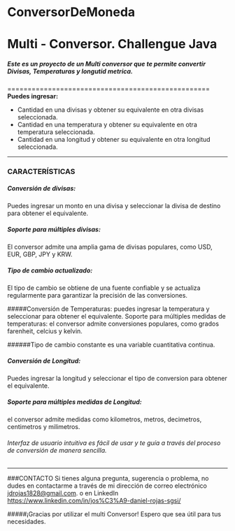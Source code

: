 # ConversorDeMoneda
# Multi - Conversor.  Challengue Java
##### Este es un proyecto de un Multi conversor que te permite convertir Divisas, Temperaturas y longutid metrica. 
==================================================
**Puedes ingresar:**

- Cantidad en una divisas y obtener su equivalente en otra divisas seleccionada.
- Cantidad en una temperatura y obtener su equivalente en otra temperatura seleccionada.
- Cantidad en una longitud y obtener su equivalente en otra longitud seleccionada.
-------------
### CARACTERÍSTICAS

##### Conversión de divisas: 
Puedes ingresar un monto en una divisa y seleccionar la divisa de destino para obtener el equivalente.
##### Soporte para múltiples divisas:
El conversor admite una amplia gama de divisas populares, como USD, EUR, GBP, JPY y KRW.
##### Tipo de cambio actualizado: 
El tipo de cambio se obtiene de una fuente confiable y se actualiza regularmente para garantizar la precisión de las conversiones.


#####Conversión de Temperaturas: 
puedes ingresar la temperatura y seleccionar para obtener el equivalente. 
Soporte para múltiples medidas de temperaturas: el conversor admite conversiones populares, como grados farenheit, celcius y kelvin.

######Tipo de cambio constante es una variable cuantitativa continua.

##### Conversión de Longitud: 
Puedes ingresar la longitud y seleccionar el tipo de conversion para obtener el equivalente.
##### Soporte para múltiples medidas de Longitud: 
el conversor admite medidas como kilometros, metros, decimetros, centimetros y milimetros.

###### Interfaz de usuario intuitiva  es fácil de usar y te guía a través del proceso de conversión de manera sencilla.
-------------
###CONTACTO
Si tienes alguna pregunta, sugerencia o problema, no dudes en contactarme a través de mi dirección de correo electrónico jdrojas1828@gmail.com. o en LinkedIn https://www.linkedin.com/in/jos%C3%A9-daniel-rojas-sgsi/

#####¡Gracias por utilizar el multi Conversor! Espero que sea útil para tus necesidades.
